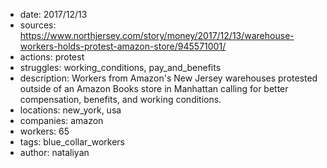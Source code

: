 - date: 2017/12/13
- sources: https://www.northjersey.com/story/money/2017/12/13/warehouse-workers-holds-protest-amazon-store/945571001/
- actions: protest
- struggles: working_conditions, pay_and_benefits
- description: Workers from Amazon's New Jersey warehouses protested outside of an Amazon Books store in Manhattan calling for better compensation, benefits, and working conditions. 
- locations: new_york, usa
- companies: amazon
- workers: 65
- tags: blue_collar_workers
- author: nataliyan
